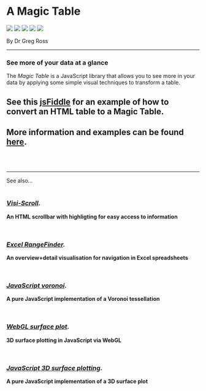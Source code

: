 # A Magic Table #

<a href="http://www.grvisualisation.50webs.com/gradientExample.html"><img src="images/gradients_thumb.png"></a>
<a href="http://www.grvisualisation.50webs.com/scatterplotExample.html"><img src="images/scatterplot_thumb.png"></a>
<a href="http://www.grvisualisation.50webs.com/barchartExample.html"><img src="images/barchart_thumb.png"></a>
<a href="http://www.grvisualisation.50webs.com/volsExample.html"><img src="images/volatilities_thumb.png"></a>
<a href="http://www.grvisualisation.50webs.com/volsExample.html"><img src="images/vols_bar_thumb.png"></a>

By Dr Greg Ross

---


### See more of your data at a glance ###
The _Magic Table_ is a JavaScript library that allows you to see more in your data by applying some simple visual techniques to transform a table.

## See this [jsFiddle](http://jsfiddle.net/gregross/vWug5/) for an example of how to convert an HTML table to a Magic Table. ##


## More information and examples can be found [here](http://www.grvisualisation.50webs.com/). ##

<br>
<br>
<hr />

See also...<br>
<br>
<h3><i><b><a href='http://www.grvisualisation.50webs.com/visi_scroll.html'>Visi-Scroll</a>.</b></i></h3>

<b>An HTML scrollbar with highligting for easy access to information</b>


<br>

<h3><i><b><a href='http://www.grvisualisation.50webs.com/excelrangefinder.html'>Excel RangeFinder</a>.</b></i></h3>

<b>An overview+detail visualisation for navigation in Excel spreadsheets</b>


<br>

<h3><i><b><a href='http://www.grvisualisation.50webs.com/javascript_voronoi.html'>JavaScript voronoi</a>.</b></i></h3>

<b>A pure JavaScript implementation of a Voronoi tessellation</b>


<br>


<h3><i><b><a href='https://github.com/gregross/webgl-surface-plot'>WebGL surface plot</a>.</b></i></h3>

<b>3D surface plotting in JavaScript via WebGL</b>


<br>

<h3><i><b><a href='https://github.com/gregross/javascript-surface-plot/'>JavaScript 3D surface plotting</a>.</b></i></h3>

<b>A pure JavaScript implementation of a 3D surface plot</b>


